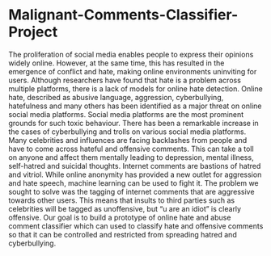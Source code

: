 # Malignant-Comments-Classifier-Project
The proliferation of social media enables people to express their opinions widely online. However, at the same time, this has resulted in the emergence of conflict and hate, making online environments uninviting for users. Although researchers have found that hate is a problem across multiple platforms, there is a lack of models for online hate detection. Online hate, described as abusive language, aggression, cyberbullying, hatefulness and many others has been identified as a major threat on online social media platforms. Social media platforms are the most prominent grounds for such toxic behaviour.    There has been a remarkable increase in the cases of cyberbullying and trolls on various social media platforms. Many celebrities and influences are facing backlashes from people and have to come across hateful and offensive comments. This can take a toll on anyone and affect them mentally leading to depression, mental illness, self-hatred and suicidal thoughts.     Internet comments are bastions of hatred and vitriol. While online anonymity has provided a new outlet for aggression and hate speech, machine learning can be used to fight it. The problem we sought to solve was the tagging of internet comments that are aggressive towards other users. This means that insults to third parties such as celebrities will be tagged as unoffensive, but “u are an idiot” is clearly offensive. Our goal is to build a prototype of online hate and abuse comment classifier which can used to classify hate and offensive comments so that it can be controlled and restricted from spreading hatred and cyberbullying.
